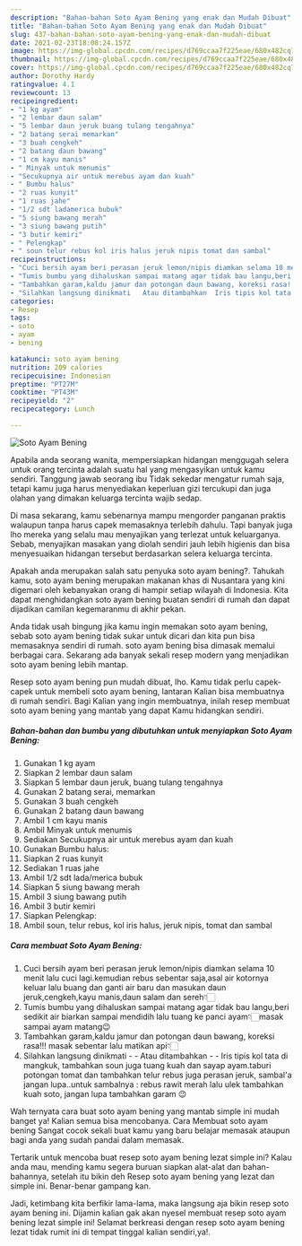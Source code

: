 ```yaml
---
description: "Bahan-bahan Soto Ayam Bening yang enak dan Mudah Dibuat"
title: "Bahan-bahan Soto Ayam Bening yang enak dan Mudah Dibuat"
slug: 437-bahan-bahan-soto-ayam-bening-yang-enak-dan-mudah-dibuat
date: 2021-02-23T18:08:24.157Z
image: https://img-global.cpcdn.com/recipes/d769ccaa7f225eae/680x482cq70/soto-ayam-bening-foto-resep-utama.jpg
thumbnail: https://img-global.cpcdn.com/recipes/d769ccaa7f225eae/680x482cq70/soto-ayam-bening-foto-resep-utama.jpg
cover: https://img-global.cpcdn.com/recipes/d769ccaa7f225eae/680x482cq70/soto-ayam-bening-foto-resep-utama.jpg
author: Dorothy Hardy
ratingvalue: 4.1
reviewcount: 13
recipeingredient:
- "1 kg ayam"
- "2 lembar daun salam"
- "5 lembar daun jeruk buang tulang tengahnya"
- "2 batang serai memarkan"
- "3 buah cengkeh"
- "2 batang daun bawang"
- "1 cm kayu manis"
- " Minyak untuk menumis"
- "Secukupnya air untuk merebus ayam dan kuah"
- " Bumbu halus"
- "2 ruas kunyit"
- "1 ruas jahe"
- "1/2 sdt ladamerica bubuk"
- "5 siung bawang merah"
- "3 siung bawang putih"
- "3 butir kemiri"
- " Pelengkap"
- " soun telur rebus kol iris halus jeruk nipis tomat dan sambal"
recipeinstructions:
- "Cuci bersih ayam beri perasan jeruk lemon/nipis diamkan selama 10 menit lalu cuci lagi.kemudian rebus sebentar saja,asal air kotornya keluar lalu buang dan ganti air baru dan masukan daun jeruk,cengkeh,kayu manis,daun salam dan sereh👇🏻"
- "Tumis bumbu yang dihaluskan sampai matang agar tidak bau langu,beri sedikit air biarkan sampai mendidih lalu tuang ke panci ayam👇🏻masak sampai ayam matang😉"
- "Tambahkan garam,kaldu jamur dan potongan daun bawang, koreksi rasa!!! masak sebentar lalu matikan api👇🏻"
- "Silahkan langsung dinikmati   Atau ditambahkan  Iris tipis kol tata di mangkuk, tambahkan soun juga tuang kuah dan sayap ayam.taburi potongan tomat dan tambahkan telur rebus juga perasan jeruk, sambal&#39;a jangan lupa..untuk sambalnya : rebus rawit merah lalu ulek tambahkan kuah soto, jangan lupa tambahkan garam 😉"
categories:
- Resep
tags:
- soto
- ayam
- bening

katakunci: soto ayam bening 
nutrition: 209 calories
recipecuisine: Indonesian
preptime: "PT27M"
cooktime: "PT43M"
recipeyield: "2"
recipecategory: Lunch

---
```



![Soto Ayam Bening](https://img-global.cpcdn.com/recipes/d769ccaa7f225eae/680x482cq70/soto-ayam-bening-foto-resep-utama.jpg)

Apabila anda seorang wanita, mempersiapkan hidangan menggugah selera untuk orang tercinta adalah suatu hal yang mengasyikan untuk kamu sendiri. Tanggung jawab seorang ibu Tidak sekedar mengatur rumah saja, tetapi kamu juga harus menyediakan keperluan gizi tercukupi dan juga olahan yang dimakan keluarga tercinta wajib sedap.

Di masa  sekarang, kamu sebenarnya mampu mengorder panganan praktis walaupun tanpa harus capek memasaknya terlebih dahulu. Tapi banyak juga lho mereka yang selalu mau menyajikan yang terlezat untuk keluarganya. Sebab, menyajikan masakan yang diolah sendiri jauh lebih higienis dan bisa menyesuaikan hidangan tersebut berdasarkan selera keluarga tercinta. 



Apakah anda merupakan salah satu penyuka soto ayam bening?. Tahukah kamu, soto ayam bening merupakan makanan khas di Nusantara yang kini digemari oleh kebanyakan orang di hampir setiap wilayah di Indonesia. Kita dapat menghidangkan soto ayam bening buatan sendiri di rumah dan dapat dijadikan camilan kegemaranmu di akhir pekan.

Anda tidak usah bingung jika kamu ingin memakan soto ayam bening, sebab soto ayam bening tidak sukar untuk dicari dan kita pun bisa memasaknya sendiri di rumah. soto ayam bening bisa dimasak memalui berbagai cara. Sekarang ada banyak sekali resep modern yang menjadikan soto ayam bening lebih mantap.

Resep soto ayam bening pun mudah dibuat, lho. Kamu tidak perlu capek-capek untuk membeli soto ayam bening, lantaran Kalian bisa membuatnya di rumah sendiri. Bagi Kalian yang ingin membuatnya, inilah resep membuat soto ayam bening yang mantab yang dapat Kamu hidangkan sendiri.

<!--inarticleads1-->

##### Bahan-bahan dan bumbu yang dibutuhkan untuk menyiapkan Soto Ayam Bening:

1. Gunakan 1 kg ayam
1. Siapkan 2 lembar daun salam
1. Siapkan 5 lembar daun jeruk, buang tulang tengahnya
1. Gunakan 2 batang serai, memarkan
1. Gunakan 3 buah cengkeh
1. Gunakan 2 batang daun bawang
1. Ambil 1 cm kayu manis
1. Ambil  Minyak untuk menumis
1. Sediakan Secukupnya air untuk merebus ayam dan kuah
1. Gunakan  Bumbu halus:
1. Siapkan 2 ruas kunyit
1. Sediakan 1 ruas jahe
1. Ambil 1/2 sdt lada/merica bubuk
1. Siapkan 5 siung bawang merah
1. Ambil 3 siung bawang putih
1. Ambil 3 butir kemiri
1. Siapkan  Pelengkap:
1. Ambil  soun, telur rebus, kol iris halus, jeruk nipis, tomat dan sambal




<!--inarticleads2-->

##### Cara membuat Soto Ayam Bening:

1. Cuci bersih ayam beri perasan jeruk lemon/nipis diamkan selama 10 menit lalu cuci lagi.kemudian rebus sebentar saja,asal air kotornya keluar lalu buang dan ganti air baru dan masukan daun jeruk,cengkeh,kayu manis,daun salam dan sereh👇🏻
1. Tumis bumbu yang dihaluskan sampai matang agar tidak bau langu,beri sedikit air biarkan sampai mendidih lalu tuang ke panci ayam👇🏻masak sampai ayam matang😉
1. Tambahkan garam,kaldu jamur dan potongan daun bawang, koreksi rasa!!! masak sebentar lalu matikan api👇🏻
1. Silahkan langsung dinikmati  -  - Atau ditambahkan -  - Iris tipis kol tata di mangkuk, tambahkan soun juga tuang kuah dan sayap ayam.taburi potongan tomat dan tambahkan telur rebus juga perasan jeruk, sambal&#39;a jangan lupa..untuk sambalnya : rebus rawit merah lalu ulek tambahkan kuah soto, jangan lupa tambahkan garam 😉




Wah ternyata cara buat soto ayam bening yang mantab simple ini mudah banget ya! Kalian semua bisa mencobanya. Cara Membuat soto ayam bening Sangat cocok sekali buat kamu yang baru belajar memasak ataupun bagi anda yang sudah pandai dalam memasak.

Tertarik untuk mencoba buat resep soto ayam bening lezat simple ini? Kalau anda mau, mending kamu segera buruan siapkan alat-alat dan bahan-bahannya, setelah itu bikin deh Resep soto ayam bening yang lezat dan simple ini. Benar-benar gampang kan. 

Jadi, ketimbang kita berfikir lama-lama, maka langsung aja bikin resep soto ayam bening ini. Dijamin kalian gak akan nyesel membuat resep soto ayam bening lezat simple ini! Selamat berkreasi dengan resep soto ayam bening lezat tidak rumit ini di tempat tinggal kalian sendiri,ya!.

